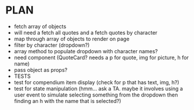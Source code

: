 # PLAN

- fetch array of objects
- will need a fetch all quotes and a fetch quotes by character
- map through array of objects to render on page
- filter by character (dropdown?)
- array method to populate dropdown with character names?
- need component (QuoteCard? needs a p for quote, img for picture, h for name)
- pass object as props?
- TESTS
- test for compendium item display (check for p that has text, img, h?) 
- test for state manipulation (hmm... ask a TA. maybe it involves using a user event to simulate selecting something from the dropdown then finding an h with the name that is selected?)